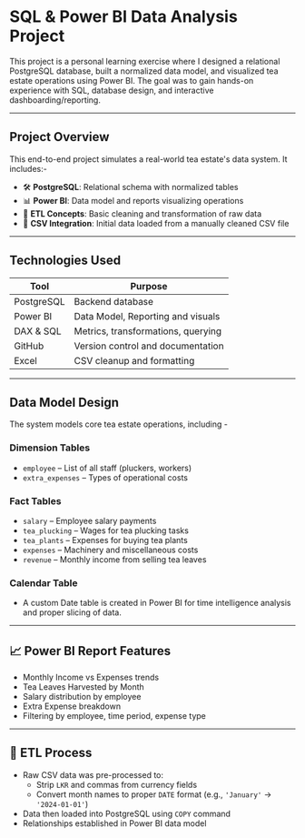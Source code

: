 # SQL & Power BI Data Analysis Project 

This project is a personal learning exercise where I designed a relational PostgreSQL database, built a normalized data model, and visualized tea estate operations using Power BI. The goal was to gain hands-on experience with SQL, database design, and interactive dashboarding/reporting.

---

## Project Overview

This end-to-end project simulates a real-world tea estate's data system. It includes:-

- 🛠️ **PostgreSQL**: Relational schema with normalized tables
- 📊 **Power BI**: Data model and reports visualizing operations
- 📂 **ETL Concepts**: Basic cleaning and transformation of raw data
- 📁 **CSV Integration**: Initial data loaded from a manually cleaned CSV file

---

## Technologies Used

| Tool           | Purpose                         |
|----------------|----------------------------------|
| PostgreSQL     | Backend database |
| Power BI       | Data Model, Reporting and visuals |
| DAX & SQL      | Metrics, transformations, querying |
| GitHub         | Version control and documentation |
| Excel  | CSV cleanup and formatting        |

---

## Data Model Design

The system models core tea estate operations, including -

###  Dimension Tables
- `employee` – List of all staff (pluckers, workers)
- `extra_expenses` – Types of operational costs

###  Fact Tables
- `salary` – Employee salary payments
- `tea_plucking` – Wages for tea plucking tasks
- `tea_plants` – Expenses for buying tea plants
- `expenses` – Machinery and miscellaneous costs
- `revenue` – Monthly income from selling tea leaves

###  Calendar Table
- A custom Date table is created in Power BI for time intelligence analysis and proper slicing of data.

---

## 📈 Power BI Report Features

-  Monthly Income vs Expenses trends
-  Tea Leaves Harvested by Month
-  Salary distribution by employee
-  Extra Expense breakdown
-  Filtering by employee, time period, expense type

---

## 🔄 ETL Process

- Raw CSV data was pre-processed to:
  - Strip `LKR` and commas from currency fields
  - Convert month names to proper `DATE` format (e.g., `'January'` → `'2024-01-01'`)
- Data then loaded into PostgreSQL using `COPY` command
- Relationships established in Power BI data model


